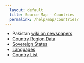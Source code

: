 ```yaml
---
  layout: default
  title: Source Map - Countries
  permalink: /help/map/countries/
---
```


* Pakistan [wiki on newspapers](https://en.wikipedia.org/wiki/List_of_newspapers_in_Pakistan)
* [Country Region Data](https://github.com/benkeen/country-region-data)
* [Sovereign States](https://en.wikipedia.org/wiki/List_of_sovereign_states)
* [Languages](https://github.com/scsmith/language_list)
* [Country List](https://github.com/umpirsky/country-list)
